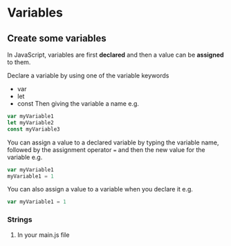 # Variables

## Create some variables
In JavaScript, variables are first **declared** and then a value can be **assigned** to them.

Declare a variable by using one of the variable keywords
- var
- let
- const
Then giving the variable a name e.g.
```javascript
var myVariable1
let myVariable2
const myVariable3
```

You can assign a value to a declared variable by typing the variable name, followed by the assignment operator `=` and then the new value for the variable e.g.
```javascript
var myVariable1
myVariable1 = 1
```

You can also assign a value to a variable when you declare it e.g. 
```javascript
var myVariable1 = 1
```

### Strings

1. In your main.js file
